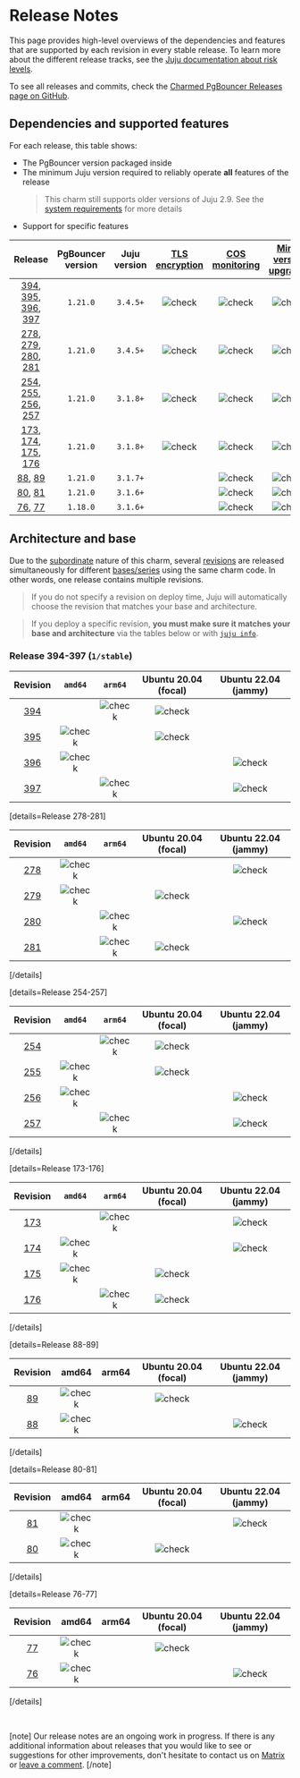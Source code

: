 # Release Notes

This page provides high-level overviews of the dependencies and features that are supported by each revision in every stable release. To learn more about the different release tracks, see the [Juju documentation about risk levels](https://juju.is/docs/juju/channel?#heading--risk).

To see all releases and commits, check the [Charmed PgBouncer Releases page on GitHub](https://github.com/canonical/pgbouncer-operator/releases).

## Dependencies and supported features

For each release, this table shows:

* The PgBouncer version packaged inside
* The minimum Juju version required to reliably operate **all** features of the release
  > This charm still supports older versions of Juju 2.9. See the [system requirements](/t/12307) for more details
* Support for specific features

| Release| PgBouncer version | Juju version | [TLS encryption](/t/12310) | [COS monitoring](/t/12308) | [Minor version upgrades](/t/12317) |
|:---:|:---:|:---:|:---:|:---:|:---:|
|[394], [395], [396], [397]| `1.21.0` | `3.4.5+` | ![check] | ![check] | ![check]
|[278], [279], [280], [281]| `1.21.0` | `3.4.5+` | ![check] | ![check] | ![check]
|[254], [255], [256], [257]| `1.21.0` | `3.1.8+` | ![check] | ![check] | ![check]
|[173], [174], [175], [176]| `1.21.0` | `3.1.8+` | ![check] | ![check] | ![check]
|[88], [89] | `1.21.0` | `3.1.7+`| | ![check] | ![check]
|[80], [81] | `1.21.0` | `3.1.6+`| | ![check] | ![check]
|[76], [77]| `1.18.0` | `3.1.6+` | | ![check] | ![check]

## Architecture and base

Due to the [subordinate](https://juju.is/docs/sdk/charm-taxonomy#heading--subordinate-charms) nature of this charm, several [revisions](https://juju.is/docs/sdk/revision) are released simultaneously for different [bases/series](https://juju.is/docs/juju/base) using the same charm code. In other words, one release contains multiple revisions.

> If you do not specify a revision on deploy time, Juju will automatically choose the revision that matches your base and architecture.

> If you deploy a specific revision, **you must make sure it matches your base and architecture** via the tables below or with [`juju info`](https://juju.is/docs/juju/juju-info).

### Release 394-397 (`1/stable`)
| Revision | `amd64` | `arm64` | Ubuntu 20.04 (focal) | Ubuntu 22.04 (jammy)
|:-----:|:--------:|:--------:|:-----:|:-----:|
| [394] |          | ![check] | ![check] |          |
| [395] | ![check] |          | ![check] |          |
| [396] | ![check] |          |          | ![check] |
| [397] |          | ![check] |          | ![check] |

[details=Release 278-281]

| Revision | `amd64` | `arm64` | Ubuntu 20.04 (focal) | Ubuntu 22.04 (jammy)
|:-----:|:--------:|:--------:|:-----:|:-----:|
| [278] | ![check] |          |          | ![check] |
| [279] | ![check] |          | ![check] |          |
| [280] |          | ![check] |          | ![check] |
| [281] |          | ![check] | ![check] |          |

[/details]

[details=Release 254-257]

| Revision | `amd64` | `arm64` | Ubuntu 20.04 (focal) | Ubuntu 22.04 (jammy)
|:-----:|:--------:|:--------:|:-----:|:-----:|
| [254] |          | ![check] | ![check] |          |
| [255] | ![check] |          | ![check] |          |
| [256] | ![check] |          |          | ![check] |
| [257] |          | ![check] |          | ![check] |

[/details]

[details=Release 173-176]

| Revision | `amd64` | `arm64` | Ubuntu 20.04 (focal) | Ubuntu 22.04 (jammy)
|:-----:|:--------:|:--------:|:-----:|:-----:|
| [173] |          | ![check] |          | ![check] |
| [174] | ![check] |          |          | ![check] |
| [175] | ![check] |          | ![check] |          |
| [176] |          | ![check] | ![check] |          |

[/details]

[details=Release 88-89]

| Revision | amd64 | arm64 | Ubuntu 20.04 (focal) | Ubuntu 22.04 (jammy)
|:----:|:--------:|:--------:|:-----:|:-----:|
| [89] | ![check] |          | ![check] |          |
| [88] | ![check] |          |          | ![check] |

[/details]

[details=Release 80-81]

| Revision | amd64 | arm64 | Ubuntu 20.04 (focal) | Ubuntu 22.04 (jammy)
|:----:|:--------:|:--------:|:-----:|:-----:|
| [81] | ![check] |          |          | ![check] |
| [80] | ![check] |          | ![check] |          |

[/details]

[details=Release 76-77]

| Revision | amd64 | arm64 | Ubuntu 20.04 (focal) | Ubuntu 22.04 (jammy)
|:----:|:--------:|:--------:|:-----:|:-----:|
| [77] | ![check] |          | ![check] |          |
| [76] | ![check] |          |          | ![check] |

[/details]

<br>

[note]
 Our release notes are an ongoing work in progress. If there is any additional information about releases that you would like to see or suggestions for other improvements, don't hesitate to contact us on [Matrix ](https://matrix.to/#/#charmhub-data-platform:ubuntu.com) or [leave a comment](https://discourse.charmhub.io/t/pgbouncer-reference-release-notes/12285).
[/note]

<!--LINKS-->
[394]: /t/15379
[395]: /t/15379
[396]: /t/15379
[397]: /t/15379
[394, 395, 396, 397]: /t/15379
[278]: /t/14853
[279]: /t/14853
[280]: /t/14853
[281]: /t/14853
[254]: /t/14666
[255]: /t/14666
[256]: /t/14666
[257]: /t/14666
[173]: /t/14069
[174]: /t/14069
[175]: /t/14069
[176]: /t/14069
[89]: /t/13126
[88]: /t/13126
[81]: /t/12766
[80]: /t/12766
[77]: /t/12286
[76]: /t/12286

<!-- BADGES -->
[check]: https://img.icons8.com/color/20/checkmark--v1.png